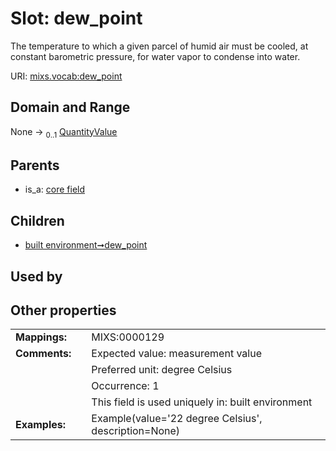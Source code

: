 
# Slot: dew_point


The temperature to which a given parcel of humid air must be cooled, at constant barometric pressure, for water vapor to condense into water.

URI: [mixs.vocab:dew_point](https://w3id.org/mixs/vocab/dew_point)


## Domain and Range

None &#8594;  <sub>0..1</sub> [QuantityValue](QuantityValue.md)

## Parents

 *  is_a: [core field](core_field.md)

## Children

 *  [built environment➞dew_point](built_environment_dew_point.md)

## Used by


## Other properties

|  |  |  |
| --- | --- | --- |
| **Mappings:** | | MIXS:0000129 |
| **Comments:** | | Expected value: measurement value |
|  | | Preferred unit: degree Celsius |
|  | | Occurrence: 1 |
|  | | This field is used uniquely in: built environment |
| **Examples:** | | Example(value='22 degree Celsius', description=None) |

